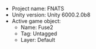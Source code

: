 <!-- UNITY CODE ASSIST INSTRUCTIONS START -->
- Project name: FNATS
- Unity version: Unity 6000.2.0b8
- Active game object:
  - Name: Fuse2
  - Tag: Untagged
  - Layer: Default
<!-- UNITY CODE ASSIST INSTRUCTIONS END -->